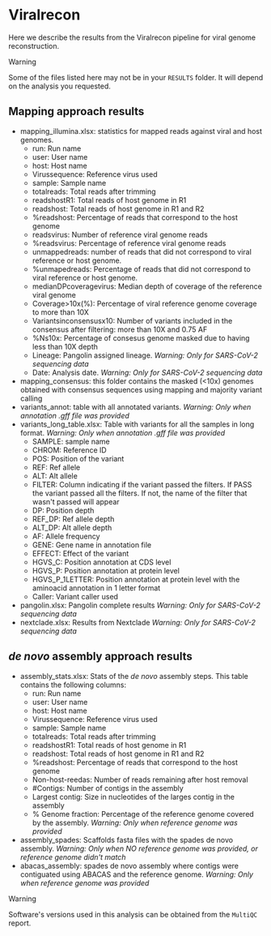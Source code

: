 # Viralrecon

Here we describe the results from the Viralrecon pipeline for viral genome reconstruction.

> [!WARNING]
> Some of the files listed here may not be in your  `RESULTS` folder. It will depend on the analysis you requested.

## Mapping approach results

* mapping_illumina.xlsx: statistics for mapped reads against viral and host genomes.
  * run: Run name
  * user: User name
  * host: Host name
  * Virussequence: Reference virus used
  * sample: Sample name
  * totalreads: Total reads after trimming
  * readshostR1: Total reads of host genome in R1
  * readshost: Total reads of host genome in R1 and R2
  * %readshost: Percentage of reads that correspond to the host genome
  * readsvirus: Number of reference viral genome reads
  * %readsvirus: Percentage of reference viral genome reads
  * unmappedreads: number of reads that did not correspond to viral reference or host genome.
  * %unmapedreads: Percentage of reads that did not correspond to viral reference or host genome.
  * medianDPcoveragevirus: Median depth of coverage of the reference viral genome
  * Coverage>10x(%): Percentage of viral reference genome coverage to more than 10X
  * Variantsinconsensusx10: Number of variants included in the consensus after filtering: more than 10X and 0.75 AF
  * %Ns10x: Percentage of consesus genome masked due to having less than 10X depth
  * Lineage: Pangolin assigned lineage. *Warning: Only for SARS-CoV-2 sequencing data*
  * Date: Analysis date. *Warning: Only for SARS-CoV-2 sequencing data*
* mapping_consensus: this folder contains the masked (<10x) genomes obtained with consensus sequences using mapping and majority variant calling
* variants_annot: table with all annotated variants. *Warning: Only when annotation .gff file was provided*
* variants_long_table.xlsx: Table with variants for all the samples in long format. *Warning: Only when annotation .gff file was provided*
  * SAMPLE: sample name
  * CHROM: Reference ID
  * POS: Position of the variant
  * REF: Ref allele
  * ALT: Alt allele
  * FILTER: Column indicating if the variant passed the filters. If PASS the variant passed all the filters. If not, the name of the filter that wasn't passed will appear
  * DP: Position depth
  * REF_DP: Ref allele depth
  * ALT_DP: Alt allele depth
  * AF: Allele frequency
  * GENE: Gene name in annotation file​
  * EFFECT: Effect of the variant
  * HGVS_C: Position annotation at CDS level
  * HGVS_P: Position annotation at protein level
  * HGVS_P_1LETTER: Position annotation at protein level with the aminoacid annotation in 1 letter format
  * Caller: Variant caller used
* pangolin.xlsx: Pangolin complete results *Warning: Only for SARS-CoV-2 sequencing data*
* nextclade.xlsx: Results from Nextclade *Warning: Only for SARS-CoV-2 sequencing data*

## *de novo* assembly approach results

* assembly_stats.xlsx: Stats of the *de novo* assembly steps. This table contains the following columns:
  * run: Run name
  * user: User name
  * host: Host name
  * Virussequence: Reference virus used
  * sample: Sample name
  * totalreads: Total reads after trimming
  * readshostR1: Total reads of host genome in R1
  * readshost: Total reads of host genome in R1 and R2
  * %readshost: Percentage of reads that correspond to the host genome
  * Non-host-reedas: Number of reads remaining after host removal
  * \#Contigs: Number of contigs in the assembly
  * Largest contig: Size in nucleotides of the larges contig in the assembly
  * % Genome fraction: Percentage of the reference genome covered by the assembly. *Warning: Only when reference genome was provided*
* assembly_spades: Scaffolds fasta files with the spades de novo assembly. *Warning: Only when NO reference genome was provided, or reference genome didn't match*
* abacas_assembly: spades de novo assembly where contigs were contiguated using ABACAS and the reference genome. *Warning: Only when reference genome was provided*

> [!WARNING]
> Software's versions used in this analysis can be obtained from the  `MultiQC` report.
